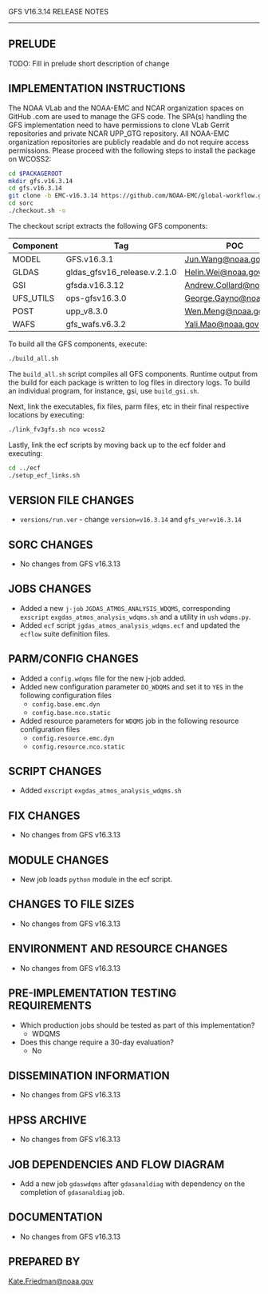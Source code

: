 GFS V16.3.14 RELEASE NOTES

-------
PRELUDE
-------

TODO: Fill in prelude short description of change

IMPLEMENTATION INSTRUCTIONS
---------------------------

The NOAA VLab and the NOAA-EMC and NCAR organization spaces on GitHub .com are used to manage the GFS code.  The SPA(s) handling the GFS implementation need to have permissions to clone VLab Gerrit repositories and private NCAR UPP_GTG repository. All NOAA-EMC organization repositories are publicly readable and do not require access permissions.  Please proceed with the following steps to install the package on WCOSS2:

```bash
cd $PACKAGEROOT
mkdir gfs.v16.3.14
cd gfs.v16.3.14
git clone -b EMC-v16.3.14 https://github.com/NOAA-EMC/global-workflow.git .
cd sorc
./checkout.sh -o
```

The checkout script extracts the following GFS components:

| Component | Tag         | POC               |
| --------- | ----------- | ----------------- |
| MODEL     | GFS.v16.3.1   | Jun.Wang@noaa.gov |
| GLDAS     | gldas_gfsv16_release.v.2.1.0 | Helin.Wei@noaa.gov |
| GSI       | gfsda.v16.3.12 | Andrew.Collard@noaa.gov |
| UFS_UTILS | ops-gfsv16.3.0 | George.Gayno@noaa.gov |
| POST      | upp_v8.3.0 | Wen.Meng@noaa.gov |
| WAFS      | gfs_wafs.v6.3.2 | Yali.Mao@noaa.gov |

To build all the GFS components, execute:
```bash
./build_all.sh
```
The `build_all.sh` script compiles all GFS components. Runtime output from the build for each package is written to log files in directory logs. To build an individual program, for instance, gsi, use `build_gsi.sh`.

Next, link the executables, fix files, parm files, etc in their final respective locations by executing:
```bash
./link_fv3gfs.sh nco wcoss2
```

Lastly, link the ecf scripts by moving back up to the ecf folder and executing:
```bash
cd ../ecf
./setup_ecf_links.sh
```
VERSION FILE CHANGES
--------------------

* `versions/run.ver` - change `version=v16.3.14` and `gfs_ver=v16.3.14`

SORC CHANGES
------------

* No changes from GFS v16.3.13

JOBS CHANGES
------------

* Added a new `j-job` `JGDAS_ATMOS_ANALYSIS_WDQMS`, corresponding `exscript` `exgdas_atmos_analysis_wdqms.sh` and a utility in `ush` `wdqms.py`.
* Added `ecf` script `jgdas_atmos_analysis_wdqms.ecf` and updated the `ecflow` suite definition files.

PARM/CONFIG CHANGES
-------------------

* Added a `config.wdqms` file for the new j-job added.
* Added new configuration parameter `DO_WDQMS` and set it to `YES` in the following configuration files
  - `config.base.emc.dyn`
  - `config.base.nco.static`
* Added resource parameters for `WDQMS` job in the following resource configuration files
  - `config.resource.emc.dyn`
  - `config.resource.nco.static`

SCRIPT CHANGES
--------------

* Added `exscript` `exgdas_atmos_analysis_wdqms.sh`

FIX CHANGES
-----------

* No changes from GFS v16.3.13

MODULE CHANGES
--------------

* New job loads `python` module in the ecf script.

CHANGES TO FILE SIZES
---------------------

* No changes from GFS v16.3.13

ENVIRONMENT AND RESOURCE CHANGES
--------------------------------

* No changes from GFS v16.3.13

PRE-IMPLEMENTATION TESTING REQUIREMENTS
---------------------------------------

* Which production jobs should be tested as part of this implementation?
  * WDQMS
* Does this change require a 30-day evaluation?
  * No

DISSEMINATION INFORMATION
-------------------------

* No changes from GFS v16.3.13

HPSS ARCHIVE
------------

* No changes from GFS v16.3.13

JOB DEPENDENCIES AND FLOW DIAGRAM
---------------------------------

* Add a new job `gdaswdqms` after `gdasanaldiag` with dependency on the completion of `gdasanaldiag` job.

DOCUMENTATION
-------------

* No changes from GFS v16.3.13

PREPARED BY
-----------
Kate.Friedman@noaa.gov
